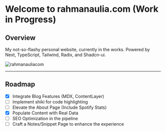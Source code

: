 # Welcome to rahmanaulia.com (Work in Progress)

## Overview
My not-so-flashy personal website, currently in the works. Powered by Next, TypeScript, Tailwind, Radix, and Shadcn-ui.

![rahmanauliacom](https://github.com/rhmnaulia/rahmanaulia/assets/42644135/4845f66a-43bc-48b2-b8bc-1c1e8be9b0ff)


---

## Roadmap

- [x] Integrate Blog Features (MDX, ContentLayer)
- [ ] Implement shiki for code highlighting
- [ ] Elevate the About Page (Include Spotify Stats)
- [x] Populate Content with Real Data
- [ ] SEO Optimization in the pipeline
- [ ] Craft a Notes/Snippet Page to enhance the experience
